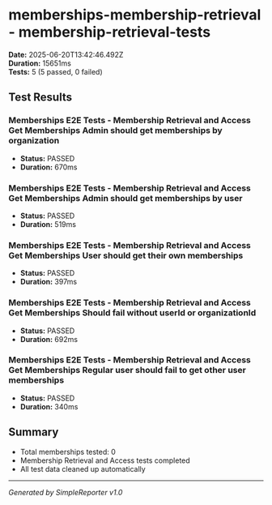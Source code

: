 # memberships-membership-retrieval - membership-retrieval-tests

**Date:** 2025-06-20T13:42:46.492Z  
**Duration:** 15651ms  
**Tests:** 5 (5 passed, 0 failed)

## Test Results


### Memberships E2E Tests - Membership Retrieval and Access Get Memberships Admin should get memberships by organization
- **Status:** PASSED
- **Duration:** 670ms



### Memberships E2E Tests - Membership Retrieval and Access Get Memberships Admin should get memberships by user
- **Status:** PASSED
- **Duration:** 519ms



### Memberships E2E Tests - Membership Retrieval and Access Get Memberships User should get their own memberships
- **Status:** PASSED
- **Duration:** 397ms



### Memberships E2E Tests - Membership Retrieval and Access Get Memberships Should fail without userId or organizationId
- **Status:** PASSED
- **Duration:** 692ms



### Memberships E2E Tests - Membership Retrieval and Access Get Memberships Regular user should fail to get other user memberships
- **Status:** PASSED
- **Duration:** 340ms



## Summary

- Total memberships tested: 0
- Membership Retrieval and Access tests completed
- All test data cleaned up automatically

---
*Generated by SimpleReporter v1.0*
